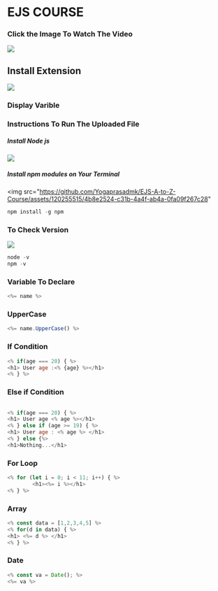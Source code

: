 <h1>EJS COURSE</h1>
<h3>Click the Image To Watch The Video</h3>

<a href="https://www.youtube.com/watch?v=jn5MRu5ybH4">
        <img src="https://github.com/Yogaprasadmk/EJS-A-to-Z-Course/assets/120255515/39422035-ff53-4e5c-a8cc-80d13c211a6b">
</a>

<h2>Install Extension</h2>
<img src="https://github.com/Yogaprasadmk/EJS-A-to-Z-Course/assets/120255515/fd4d0c63-e403-4a9a-849b-451e6a71e143">
<h3>Display Varible</h3>

<h3>Instructions To Run The Uploaded File</h3>

<h5>Install Node js</h5>
<img src="https://github.com/Yogaprasadmk/EJS-A-to-Z-Course/assets/120255515/7018d282-1f37-4f12-b416-d0a4a3c44b60">

<h5>Install npm modules on Your Terminal </h5>

<img src="https://github.com/Yogaprasadmk/EJS-A-to-Z-Course/assets/120255515/4b8e2524-c31b-4a4f-ab4a-0fa09f267c28"
```js
npm install -g npm
```

<h3>To Check Version </h3>
<img src="https://github.com/Yogaprasadmk/EJS-A-to-Z-Course/assets/120255515/1caefa37-ab1a-4017-b2a4-aa41ea418eaf">

```js
node -v
npm -v
```

<h3>Variable To Declare</h3>

```js
<%= name %>
```

<h3> UpperCase </h3>

```js
<%= name.UpperCase() %>
```

<h3>If Condition</h3>

```js
<% if(age === 20) { %>
<h1> User age :<% {age} %></h1>
<% } %>
```
<h3> Else if Condition</h3>

```js

<% if(age === 20) { %>
<h1> User age <% age %></h1>
<% } else if (age >= 19) { %>
<h1> User age : <% age %> </h1>
<% } else {%>
<h1>Nothing...</h1>
```

<h3>For Loop</h3>

```js
<% for (let i = 0; i < 11; i++) { %>        
        <h1><%= i %></h1>
<% } %>
```

<h3>Array</h3>

```js
<% const data = [1,2,3,4,5] %>
<% for(d in data) { %>
<h1> <%= d %> </h1>
<% } %>
```

<h3>Date</h3>

```js
<% const va = Date(); %>
<%= va %>
```

  
